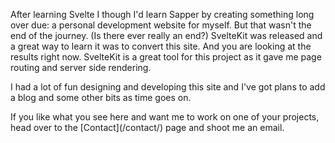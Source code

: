 <p>After learning Svelte I though I'd learn Sapper by creating something long over due: a personal development website for myself. But that wasn't the end of the journey. (Is there ever really an end?) SvelteKit was released and a great way to learn it was to convert this site. And you are looking at the results right now. SvelteKit is a great tool for this project as it gave me page routing and server side rendering.</p>
<p>I had a lot of fun designing and developing this site and I've got plans to add a blog and some other bits as time goes on.</p>
<p>If you like what you see here and want me to work on one of your projects, head over to the [Contact](/contact/) page and shoot me an email.</p>
